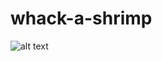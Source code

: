 # whack-a-shrimp
![alt text](https://cloud.githubusercontent.com/assets/3999900/14340901/ec20c388-fc40-11e5-836e-eb53a45f14bf.gif "Tikal 1")
